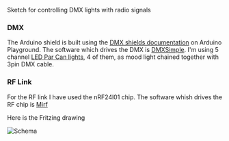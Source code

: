 Sketch for controlling DMX lights with radio signals
 
### DMX
The Arduino shield is built using the [DMX shields documentation](http://playground.arduino.cc/DMX/DMXShield) on Arduino Playground. The software which drives the DMX is [DMXSimple](http://code.google.com/p/tinkerit/wiki/DmxSimple).
I'm using 5 channel [LED Par Can lights](http://www.amazon.com/American-Mega-Par-Profile-RGB/dp/B005ES7VSW/ref=pd_cp_MI_0), 4 of them, as mood light chained together with 3pin DMX cable.

### RF Link
For the RF link I have used the nRF24l01 chip. The software whish drives the RF chip is [Mirf](https://github.com/aaronds/arduino-nrf24l01)

Here is the Fritzing drawing

![Schema](https://dl.dropbox.com/u/149684/img/dmx_bb.png)
